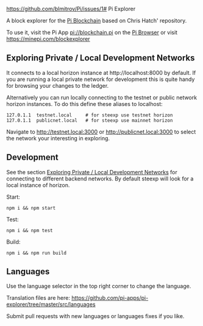https://github.com/blmitrov/Pi/issues/1# Pi Explorer

A block explorer for the [Pi Blockchain](https://minepi.com) based on Chris Hatch' repository.

To use it, visit the Pi App [pi://blockchain.pi](pi://blockchain.pi) on the [Pi Browser](https://developers.minepi.com) or visit https://minepi.com/blockexplorer


## Exploring Private / Local Development Networks<a name="private-networks"></a>

It connects to a local horizon instance at http://localhost:8000 by default. If you are running a local private network for development this is quite handy for browsing your changes to the ledger.

Alternatively you can run locally connecting to the testnet or public network horizon instances. To do this define these aliases to localhost:

```
127.0.1.1  testnet.local     # for steexp use testnet horizon
127.0.1.1  publicnet.local   # for steexp use mainnet horizon
```

Navigate to http://testnet.local:3000 or http://publicnet.local:3000 to select the network your interesting in exploring.

## Development

See the section [Exploring Private / Local Development Networks](#private-networks) for connecting to different backend networks. By default steexp will look for a local instance of horizon.

Start:

```
npm i && npm start
```

Test:

```
npm i && npm test
```

Build:

```
npm i && npm run build
```

## Languages

Use the language selector in the top right corner to change the language.

Translation files are here:
https://github.com/pi-apps/pi-explorer/tree/master/src/languages

Submit pull requests with new languages or languages fixes if you like.

